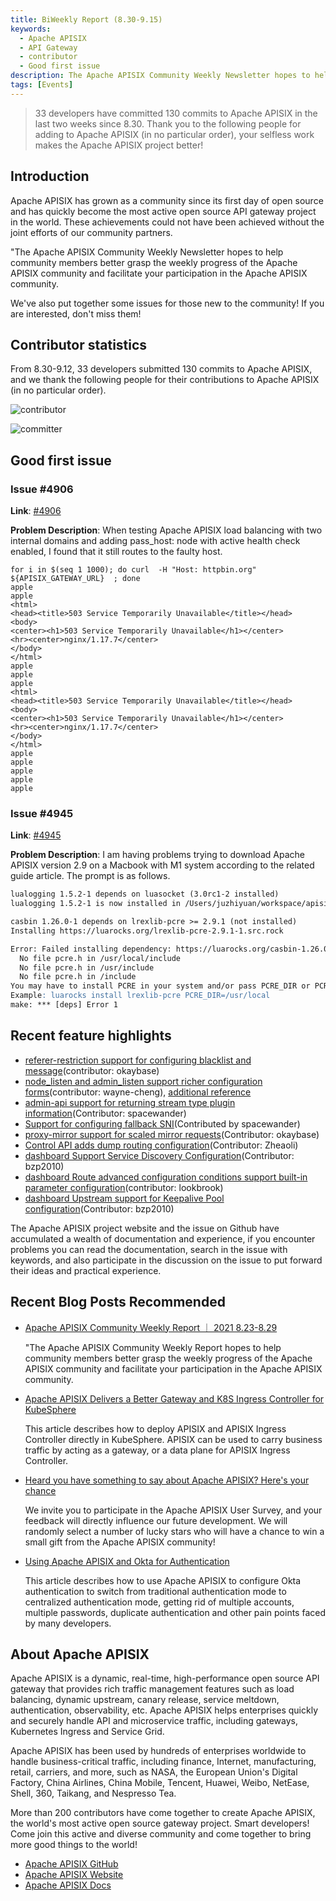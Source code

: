 ```yaml
---
title: BiWeekly Report (8.30-9.15)
keywords:
  - Apache APISIX
  - API Gateway
  - contributor
  - Good first issue
description: The Apache APISIX Community Weekly Newsletter hopes to help community members better understand the weekly progress of the Apache APISIX community and facilitate your participation in the Apache APISIX community.
tags: [Events]
---
```


> 33 developers have committed 130 commits to Apache APISIX in the last two weeks since 8.30. Thank you to the following people for adding to Apache APISIX (in no particular order), your selfless work makes the Apache APISIX project better!

<!--truncate-->

## Introduction

Apache APISIX has grown as a community since its first day of open source and has quickly become the most active open source API gateway project in the world. These achievements could not have been achieved without the joint efforts of our community partners.

"The Apache APISIX Community Weekly Newsletter hopes to help community members better grasp the weekly progress of the Apache APISIX community and facilitate your participation in the Apache APISIX community.

We've also put together some issues for those new to the community! If you are interested, don't miss them!

## Contributor statistics

From 8.30-9.12, 33 developers submitted 130 commits to Apache APISIX, and we thank the following people for their contributions to Apache APISIX (in no particular order).

![contributor](https://static.apiseven.com/202108/1631754498946-7d655f8e-3881-4594-b029-a67189a63ffa.jpg)

![committer](https://static.apiseven.com/202108/1631676136968-13216876-e9f6-4852-95b4-6f73db5cb405.30-9)

## Good first issue

### Issue #4906

**Link**: [#4906](https://github.com/apache/apisix/issues/4906)

**Problem Description**: When testing Apache APISIX load balancing with two internal domains and adding pass_host: node with active health check enabled, I found that it still routes to the faulty host.

```Shell
for i in $(seq 1 1000); do curl  -H "Host: httpbin.org" ${APISIX_GATEWAY_URL}  ; done
apple
apple
<html>
<head><title>503 Service Temporarily Unavailable</title></head>
<body>
<center><h1>503 Service Temporarily Unavailable</h1></center>
<hr><center>nginx/1.17.7</center>
</body>
</html>
apple
apple
apple
<html>
<head><title>503 Service Temporarily Unavailable</title></head>
<body>
<center><h1>503 Service Temporarily Unavailable</h1></center>
<hr><center>nginx/1.17.7</center>
</body>
</html>
apple
apple
apple
apple
apple
```

### Issue #4945

**Link**: [#4945](https://github.com/apache/apisix/issues/4945)

**Problem Description**: I am having problems trying to download Apache APISIX version 2.9 on a Macbook with M1 system according to the related guide article. The prompt is as follows.

```Apache
lualogging 1.5.2-1 depends on luasocket (3.0rc1-2 installed)
lualogging 1.5.2-1 is now installed in /Users/juzhiyuan/workspace/apisix-2.9/apache-apisix-2.9-src/deps (license: MIT/X11)

casbin 1.26.0-1 depends on lrexlib-pcre >= 2.9.1 (not installed)
Installing https://luarocks.org/lrexlib-pcre-2.9.1-1.src.rock

Error: Failed installing dependency: https://luarocks.org/casbin-1.26.0-1.rockspec - Failed installing dependency: https://luarocks.org/lrexlib-pcre-2.9.1-1.src.rock - Could not find header file for PCRE
  No file pcre.h in /usr/local/include
  No file pcre.h in /usr/include
  No file pcre.h in /include
You may have to install PCRE in your system and/or pass PCRE_DIR or PCRE_INCDIR to the luarocks command.
Example: luarocks install lrexlib-pcre PCRE_DIR=/usr/local
make: *** [deps] Error 1
```

## Recent feature highlights

- [referer-restriction support for configuring blacklist and message](https://github.com/apache/apisix/pull/4916)(contributor: okaybase)
- [node_listen and admin_listen support richer configuration forms](https://github.com/apache/apisix/pull/4856)(contributor: wayne-cheng), [additional reference](https://github.com/apache/apisix/pull/4967)
- [admin-api support for returning stream type plugin information](https://github.com/apache/apisix/pull/4947)(Contributor: spacewander)
- [Support for configuring fallback SNI](https://github.com/apache/apisix/pull/5000)(Contributed by spacewander)
- [proxy-mirror support for scaled mirror requests](https://github.com/apache/apisix/pull/4965)(Contributor: okaybase)
- [Control API adds dump routing configuration](https://github.com/apache/apisix/pull/5011)(Contributor: Zheaoli)
- [dashboard Support Service Discovery Configuration](https://github.com/apache/apisix-dashboard/pull/2081)(Contributor: bzp2010)
- [dashboard Route advanced configuration conditions support built-in parameter configuration](https://github.com/apache/apisix-dashboard/pull/1984)(contributor: lookbrook)
- [dashboard Upstream support for Keepalive Pool configuration](https://github.com/apache/apisix-dashboard/pull/2117)(Contributor: bzp2010)

The Apache APISIX project website and the issue on Github have accumulated a wealth of documentation and experience, if you encounter problems you can read the documentation, search in the issue with keywords, and also participate in the discussion on the issue to put forward their ideas and practical experience.

## Recent Blog Posts Recommended

- [Apache APISIX Community Weekly Report ｜ 2021 8.23-8.29](https://apisix.apache.org/blog/2021/08/30/weekly-report/)

  "The Apache APISIX Community Weekly Report hopes to help community members better grasp the weekly progress of the Apache APISIX community and facilitate your participation in the Apache APISIX community.

- [Apache APISIX Delivers a Better Gateway and K8S Ingress Controller for KubeSphere](https://apisix.apache.org/blog/2021/08/31/Apache%20APISIX%20%C3%97%20KubeSphere-a-better-gateway-and-K8S-Ingress-Controller/)

  This article describes how to deploy APISIX and APISIX Ingress Controller directly in KubeSphere. APISIX can be used to carry business traffic by acting as a gateway, or a data plane for APISIX Ingress Controller.

- [Heard you have something to say about Apache APISIX? Here's your chance](https://apisix.apache.org/blog/2021/09/15/weekly-report/)

  We invite you to participate in the Apache APISIX User Survey, and your feedback will directly influence our future development. We will randomly select a number of lucky stars who will have a chance to win a small gift from the Apache APISIX community!

- [Using Apache APISIX and Okta for Authentication](https://apisix.apache.org/blog/2021/08/16/Using-the-Apache-APISIX-OpenID-Connect-Plugin-for-Centralized-Authentication/)

  This article describes how to use Apache APISIX to configure Okta authentication to switch from traditional authentication mode to centralized authentication mode, getting rid of multiple accounts, multiple passwords, duplicate authentication and other pain points faced by many developers.

## About Apache APISIX

Apache APISIX is a dynamic, real-time, high-performance open source API gateway that provides rich traffic management features such as load balancing, dynamic upstream, canary release, service meltdown, authentication, observability, etc. Apache APISIX helps enterprises quickly and securely handle API and microservice traffic, including gateways, Kubernetes Ingress and Service Grid.

Apache APISIX has been used by hundreds of enterprises worldwide to handle business-critical traffic, including finance, Internet, manufacturing, retail, carriers, and more, such as NASA, the European Union's Digital Factory, China Airlines, China Mobile, Tencent, Huawei, Weibo, NetEase, Shell, 360, Taikang, and Nespresso Tea.

More than 200 contributors have come together to create Apache APISIX, the world's most active open source gateway project. Smart developers! Come join this active and diverse community and come together to bring more good things to the world!

- [Apache APISIX GitHub](https://github.com/apache/apisix)
- [Apache APISIX Website](https://apisix.apache.org/)
- [Apache APISIX Docs](https://apisix.apache.org/zh/docs/apisix/getting-started)
